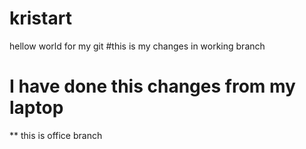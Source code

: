 # kristart
hellow world for my git 
#this is 
my changes in working branch
# I have done this changes from my laptop
** this is office branch